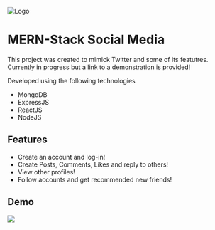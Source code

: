 
![Logo](https://readmeimg.s3.us-west-2.amazonaws.com/socialmedlogo.png)


# MERN-Stack Social Media

This project was created to mimick Twitter and some of its featutres. Currently in progress but a link to a demonstration is provided!

Developed using the following technologies
- MongoDB
- ExpressJS
- ReactJS
- NodeJS



## Features

- Create an account and log-in!
- Create Posts, Comments, Likes and reply to others!
- View other profiles!
- Follow accounts and get recommended new friends!


## Demo
![](https://media.giphy.com/media/v1.Y2lkPTc5MGI3NjExNDUyMjE3ZGY4YWZmOWE1MzY4OWNlNzVkMTI5NGMwN2I4NDUzYWI0OCZjdD1n/qgytVUrmnM6X3Ig73R/giphy.gif)